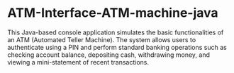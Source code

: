 # ATM-Interface-ATM-machine-java
This Java-based console application simulates the basic functionalities of an ATM (Automated Teller Machine). The system allows users to authenticate using a PIN and perform standard banking operations such as checking account balance, depositing cash, withdrawing money, and viewing a mini-statement of recent transactions.

